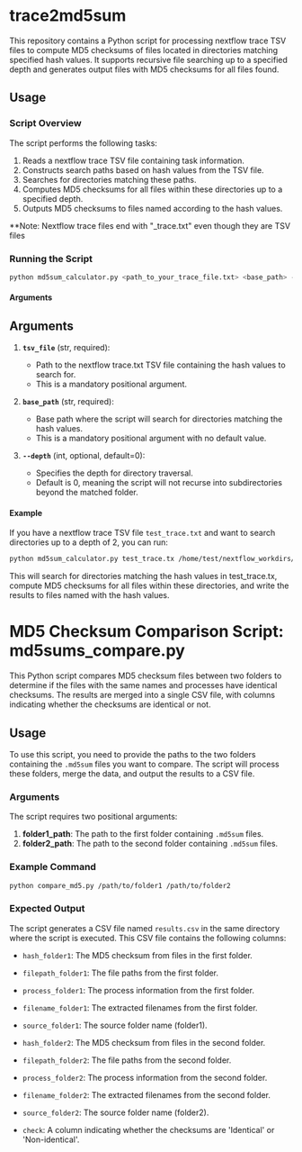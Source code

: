 # trace2md5sum

This repository contains a Python script for processing nextflow trace TSV files to compute MD5 checksums of files located in directories matching specified hash values. It supports recursive file searching up to a specified depth and generates output files with MD5 checksums for all files found.

## Usage

### Script Overview

The script performs the following tasks:
1. Reads a nextflow trace TSV file containing task information. 
2. Constructs search paths based on hash values from the TSV file.
3. Searches for directories matching these paths.
4. Computes MD5 checksums for all files within these directories up to a specified depth.
5. Outputs MD5 checksums to files named according to the hash values.

**Note: Nextflow trace files end with "_trace.txt" even though they are TSV files

### Running the Script

```bash
python md5sum_calculator.py <path_to_your_trace_file.txt> <base_path> --depth 0
```

#### Arguments

## Arguments

1. **`tsv_file`** (str, required):
   - Path to the nextflow trace.txt TSV file containing the hash values to search for.
   - This is a mandatory positional argument.

2. **`base_path`** (str, required):
   - Base path where the script will search for directories matching the hash values.
   - This is a mandatory positional argument with no default value.

3. **`--depth`** (int, optional, default=0):
   - Specifies the depth for directory traversal.
   - Default is 0, meaning the script will not recurse into subdirectories beyond the matched folder.


#### Example

If you have a nextflow trace TSV file `test_trace.txt` and want to search directories up to a depth of 2, you can run:

```bash
python md5sum_calculator.py test_trace.tx /home/test/nextflow_workdirs/ --depth 2
```
This will search for directories matching the hash values in test_trace.tx, compute MD5 checksums for all files within these directories, and write the results to files named with the hash values.


# MD5 Checksum Comparison Script: md5sums_compare.py

This Python script compares MD5 checksum files between two folders to determine if the files with the same names and processes have identical checksums. The results are merged into a single CSV file, with columns indicating whether the checksums are identical or not.

## Usage

To use this script, you need to provide the paths to the two folders containing the `.md5sum` files you want to compare. The script will process these folders, merge the data, and output the results to a CSV file.

### Arguments

The script requires two positional arguments:

1. **folder1_path**: The path to the first folder containing `.md5sum` files.
2. **folder2_path**: The path to the second folder containing `.md5sum` files.

### Example Command

```bash
python compare_md5.py /path/to/folder1 /path/to/folder2
```

### Expected Output

The script generates a CSV file named `results.csv` in the same directory where the script is executed. This CSV file contains the following columns:

- `hash_folder1`: The MD5 checksum from files in the first folder.
- `filepath_folder1`: The file paths from the first folder.
- `process_folder1`: The process information from the first folder.
- `filename_folder1`: The extracted filenames from the first folder.
- `source_folder1`: The source folder name (folder1).

- `hash_folder2`: The MD5 checksum from files in the second folder.
- `filepath_folder2`: The file paths from the second folder.
- `process_folder2`: The process information from the second folder.
- `filename_folder2`: The extracted filenames from the second folder.
- `source_folder2`: The source folder name (folder2).

- `check`: A column indicating whether the checksums are 'Identical' or 'Non-identical'.
